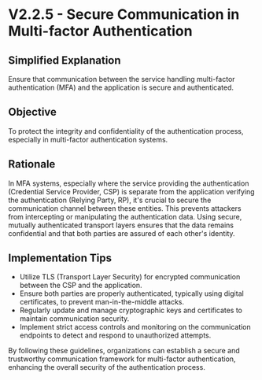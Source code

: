 # V2.2.5 - Secure Communication in Multi-factor Authentication

## Simplified Explanation

Ensure that communication between the service handling multi-factor authentication (MFA) and the application is secure and authenticated.

## Objective

To protect the integrity and confidentiality of the authentication process, especially in multi-factor authentication systems.

## Rationale

In MFA systems, especially where the service providing the authentication (Credential Service Provider, CSP) is separate from the application verifying the authentication (Relying Party, RP), it's crucial to secure the communication channel between these entities. This prevents attackers from intercepting or manipulating the authentication data. Using secure, mutually authenticated transport layers ensures that the data remains confidential and that both parties are assured of each other's identity.

## Implementation Tips

- Utilize TLS (Transport Layer Security) for encrypted communication between the CSP and the application.
- Ensure both parties are properly authenticated, typically using digital certificates, to prevent man-in-the-middle attacks.
- Regularly update and manage cryptographic keys and certificates to maintain communication security.
- Implement strict access controls and monitoring on the communication endpoints to detect and respond to unauthorized attempts.

By following these guidelines, organizations can establish a secure and trustworthy communication framework for multi-factor authentication, enhancing the overall security of the authentication process.
